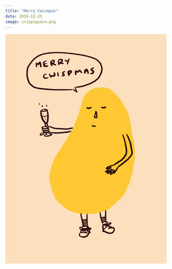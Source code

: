 ```yaml
---
title: "Merry Cwismpas"
date: 2019-12-25
image: crispsquare.png
---
```



![Merry Cwispmas](merry-cwispmas.JPG)